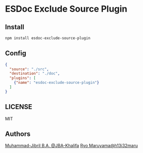 # ESDoc Exclude Source Plugin
## Install
```bash
npm install esdoc-exclude-source-plugin
```

## Config
```json
{
  "source": "./src",
  "destination": "./doc",
  "plugins": [
    {"name": "esdoc-exclude-source-plugin"}
  ]
}
```

## LICENSE
MIT

## Authors
[Muhammad-Jibril B.A. @JBA-Khalifa](https://github.com/JBA-Khalifa)
[Ryo Maruyama@h13i32maru](https://github.com/h13i32maru)

